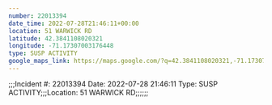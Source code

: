 ```yaml
---
number: 22013394
date_time: 2022-07-28T21:46:11+00:00
location: 51 WARWICK RD
latitude: 42.3841108020321
longitude: -71.17307003176448
type: SUSP ACTIVITY
google_maps_link: https://maps.google.com/?q=42.3841108020321,-71.17307003176448
---
```


;;;Incident #: 22013394  Date: 2022-07-28 21:46:11   Type: SUSP ACTIVITY;;;Location: 51 WARWICK RD;;;;;;

